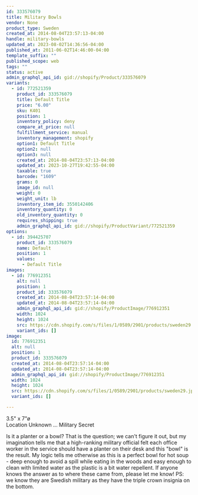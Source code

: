 ```yaml
---
id: 333576079
title: Military Bowls
vendor: None
product_type: Sweden
created_at: 2014-08-04T23:57:13-04:00
handle: military-bowls
updated_at: 2023-08-02T14:36:56-04:00
published_at: 2011-06-02T14:46:00-04:00
template_suffix: ""
published_scope: web
tags: ""
status: active
admin_graphql_api_id: gid://shopify/Product/333576079
variants:
  - id: 772521359
    product_id: 333576079
    title: Default Title
    price: "6.00"
    sku: K401
    position: 1
    inventory_policy: deny
    compare_at_price: null
    fulfillment_service: manual
    inventory_management: shopify
    option1: Default Title
    option2: null
    option3: null
    created_at: 2014-08-04T23:57:13-04:00
    updated_at: 2023-10-27T19:42:55-04:00
    taxable: true
    barcode: "1609"
    grams: 0
    image_id: null
    weight: 0
    weight_unit: lb
    inventory_item_id: 3550142406
    inventory_quantity: 0
    old_inventory_quantity: 0
    requires_shipping: true
    admin_graphql_api_id: gid://shopify/ProductVariant/772521359
options:
  - id: 394425707
    product_id: 333576079
    name: Default
    position: 1
    values:
      - Default Title
images:
  - id: 776912351
    alt: null
    position: 1
    product_id: 333576079
    created_at: 2014-08-04T23:57:14-04:00
    updated_at: 2014-08-04T23:57:14-04:00
    admin_graphql_api_id: gid://shopify/ProductImage/776912351
    width: 1024
    height: 1024
    src: https://cdn.shopify.com/s/files/1/0589/2901/products/sweden29.jpeg?v=1407211034
    variant_ids: []
image:
  id: 776912351
  alt: null
  position: 1
  product_id: 333576079
  created_at: 2014-08-04T23:57:14-04:00
  updated_at: 2014-08-04T23:57:14-04:00
  admin_graphql_api_id: gid://shopify/ProductImage/776912351
  width: 1024
  height: 1024
  src: https://cdn.shopify.com/s/files/1/0589/2901/products/sweden29.jpeg?v=1407211034
  variant_ids: []

---
```


3.5" x 7"ø  
Location Unknown ... Military Secret

Is it a planter or a bowl? That is the question; we can't figure it out, but my imagination tells me that a high-ranking military official felt each office worker in the service should have a planter on their desk and this "bowl" is the result. My logic tells me otherwise as this is a perfect bowl for hot soup - deep enough to avoid a spill while eating in the woods and easy enough to clean with limited water as the plastic is a bit water repellent. If anyone knows the answer as to where these came from, please let me know! PS: we know they are Swedish military as they have the triple crown insignia on the bottom.